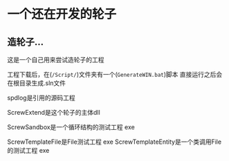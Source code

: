 # 一个还在开发的轮子

## 造轮子...

这是一个自己用来尝试造轮子的工程

工程下载后，在(`/Script/`)文件夹有一个(`GenerateWIN.bat`)脚本
直接运行之后会在根目录生成.sln文件

spdlog是引用的源码工程

ScrewExtend是这个轮子的主体dll

ScrewSandbox是一个循环结构的测试工程 exe

ScrewTemplateFile是File测试工程 exe
ScrewTemplateEntity是一个类调用File的测试工程 exe
